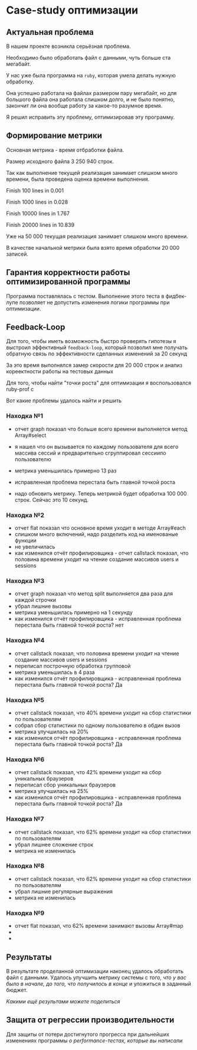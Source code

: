 # Case-study оптимизации

## Актуальная проблема
В нашем проекте возникла серьёзная проблема.

Необходимо было обработать файл с данными, чуть больше ста мегабайт.

У нас уже была программа на `ruby`, которая умела делать нужную обработку.

Она успешно работала на файлах размером пару мегабайт, но для большого файла она работала слишком долго, и не было понятно, закончит ли она вообще работу за какое-то разумное время.

Я решил исправить эту проблему, оптимизировав эту программу.

## Формирование метрики

Основная метрика - время отбработки файла.

Размер исходного файла 3 250 940 строк. 

Так как выполнение текущей реализация занимает слишком много времени, была проведена оценка времени выполнения.

Finish 100 lines in 0.001

Finish 1000 lines in 0.028

Finish 10000 lines in 1.767

Finish 20000 lines in 10.839

Уже на 50 000 текущая реализация занимает слишком много времени.

В качестве начальной метрики была взято время обработки 20 000 записей.

## Гарантия корректности работы оптимизированной программы
Программа поставлялась с тестом. Выполнение этого теста в фидбек-лупе позволяет не допустить изменения логики программы при оптимизации.

## Feedback-Loop
Для того, чтобы иметь возможность быстро проверять гипотезы я выстроил эффективный `feedback-loop`, который позволил мне получать обратную связь по эффективности сделанных изменений за 20 секунд

За это время выполнялся замер скорости для 20 000 строк и анализ кореектности работы на тестовых данных


Для того, чтобы найти "точки роста" для оптимизации я воспользовался ruby-prof c 

Вот какие проблемы удалось найти и решить

### Находка №1
- отчет graph показал что больше всего времени выполняется метод Array#select
- я нашел что он вызывается по каждому пользователя для всего массива сессий и предварительно сгруппировал сессиипо пользователю  
- метрика уменьшилась примерно 13 раз
- исправленная проблема перестала быть главной точкой роста

- надо обновить метрику. Теперь метрикой будет обработка 100 000 строк. Сейчас это 10 секунд. 

### Находка №2
- отчет flat показал что основное время уходит в методе Array#each
- слишком много включений, надо разделить код на именованые функции
- не увеличилась
- как изменился отчёт профилировщика - отчет callstack показал, что половина времени уходит на чтение создание массивов users и sessions

### Находка №3
- отчет graph показал что метод split выполняется два раза для каждой строчки
- убрал лишние вызовы
- метрика уменьшилась примерно на 1 секунду
- как изменился отчёт профилировщика - исправленная проблема перестала быть главной точкой роста? нет

### Находка №4
- отчет callstack показал, что половина времени уходит на чтение создание массивов users и sessions
- переписал построчную обработка групповой
- метрика уменьшилась в 4 раза
- как изменился отчёт профилировщика - исправленная проблема перестала быть главной точкой роста? Да

### Находка №5
- отчет callstack показал, что 40% времени уходит на сбор статистики по пользователям
- собрал сбор статистики по одному пользователю в обдин вызов
- метрика улучшилась на 20% 
- как изменился отчёт профилировщика - исправленная проблема перестала быть главной точкой роста? Да 

### Находка №6
- отчет callstack показал, что 42% времени уходит на сбор уникальных браузеров
- переписал сбор уникальных браузеров
- метрика улучшилась на 25% 
- как изменился отчёт профилировщика - исправленная проблема перестала быть главной точкой роста? Да 


### Находка №7
- отчет callstack показал, что 62% времени уходит на сбор статистики по пользователям
- убрал лишнее сложение строк
- метрика не изменилась
 
### Находка №8
- отчет callstack показал, что 62% времени уходит на сбор статистики по пользователям
- убрал лишние регулярные выражения
- метрика не изменилась

### Находка №9
- отчет flat показал, что 62% времени занимают вызовы Array#map
- 
- 

## Результаты
В результате проделанной оптимизации наконец удалось обработать файл с данными.
Удалось улучшить метрику системы с *того, что у вас было в начале, до того, что получилось в конце* и уложиться в заданный бюджет.

*Какими ещё результами можете поделиться*

## Защита от регрессии производительности
Для защиты от потери достигнутого прогресса при дальнейших изменениях программы *о performance-тестах, которые вы написали*

